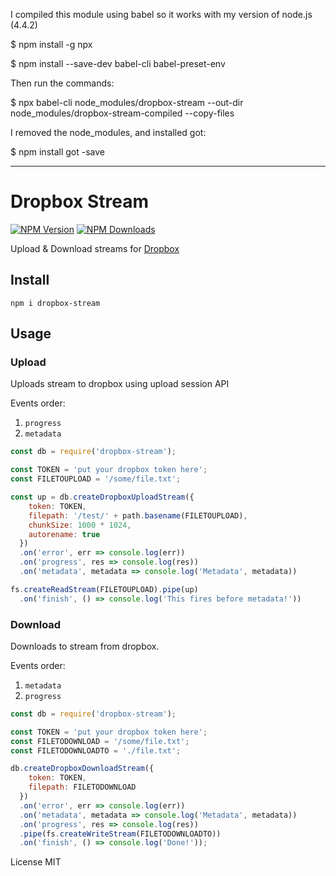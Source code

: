 I compiled this module using babel so it works with my version of node.js (4.4.2)

$ npm install -g npx

$ npm install --save-dev babel-cli babel-preset-env

Then run the commands:

$ npx babel-cli node_modules/dropbox-stream --out-dir node_modules/dropbox-stream-compiled --copy-files

I removed the node_modules, and installed got:

$ npm install got -save

---------

# Dropbox Stream

[![NPM Version](https://img.shields.io/npm/v/dropbox-stream.svg?style=flat-square)](https://www.npmjs.com/package/dropbox-stream)
[![NPM Downloads](https://img.shields.io/npm/dt/dropbox-stream.svg?style=flat-square)](https://www.npmjs.com/package/dropbox-stream)

Upload & Download streams for [Dropbox](https://dropbox.com)

## Install

`npm i dropbox-stream`

## Usage

### Upload

Uploads stream to dropbox using upload session API

Events order:

  1. `progress`
  2. `metadata`


```js
const db = require('dropbox-stream');

const TOKEN = 'put your dropbox token here';
const FILETOUPLOAD = '/some/file.txt';

const up = db.createDropboxUploadStream({
    token: TOKEN,
    filepath: '/test/' + path.basename(FILETOUPLOAD),
    chunkSize: 1000 * 1024,
    autorename: true
  })
  .on('error', err => console.log(err))
  .on('progress', res => console.log(res))
  .on('metadata', metadata => console.log('Metadata', metadata))

fs.createReadStream(FILETOUPLOAD).pipe(up)
  .on('finish', () => console.log('This fires before metadata!'))

```

### Download

Downloads to stream from dropbox.

Events order:

  1. `metadata`
  2. `progress`


```js
const db = require('dropbox-stream');

const TOKEN = 'put your dropbox token here';
const FILETODOWNLOAD = '/some/file.txt';
const FILETODOWNLOADTO = './file.txt';

db.createDropboxDownloadStream({
    token: TOKEN,
    filepath: FILETODOWNLOAD
  })
  .on('error', err => console.log(err))
  .on('metadata', metadata => console.log('Metadata', metadata))
  .on('progress', res => console.log(res))
  .pipe(fs.createWriteStream(FILETODOWNLOADTO))
  .on('finish', () => console.log('Done!'));

```

License MIT

